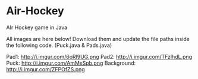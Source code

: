 # Air-Hockey
AIr Hockey game in Java


All images are here below!
Download them and update the file paths inside the following code. (Puck.java & Pads.java)

Pad1: http://i.imgur.com/6oRl9UG.png
Pad2: http://i.imgur.com/TFzlhdL.png
Puck: http://i.imgur.com/AmMxSpb.png
Background: http://i.imgur.com/ZFPOfZS.png
